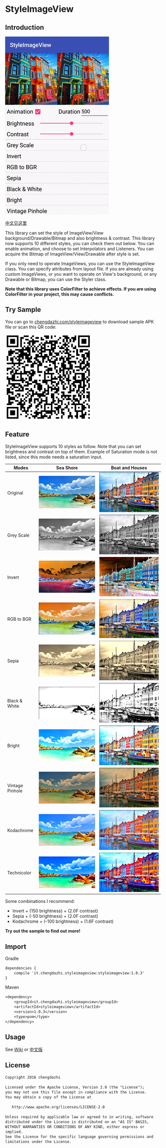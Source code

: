 # StyleImageView

## Introduction

![gif_sample](./images/style_sample.gif)

[中文见这里](https://github.com/chengdazhi/StyleImageView/wiki/%E4%B8%AD%E6%96%87%E8%AF%B4%E6%98%8E%E9%A1%B5)

This library can set the style of ImageView/View background/Drawable/Bitmap and also brightness & contrast. This library now supports 10 different styles, you can check them out below. You can enable animation, and choose to set Interpolators and Listeners. You can acquire the Bitmap of ImageView/View/Drawable after style is set.

If you only need to operate ImageViews, you can use the StyleImageView class. You can specify attributes from layout file. If you are already using custom ImageViews, or you want to operate on View's background, or any Drawable or Bitmap, you can use the Styler class.

**Note that this library uses ColorFilter to achieve effects. If you are using ColorFilter in your project, this may cause conflicts.**


## Try Sample

You can go to [chengdazhi.com/styleimageview](http://chengdazhi.com/styleimageview) to download sample APK file or scan this QR code:

![qr](./images/style_image_view_qr.png)

## Feature

StyleImageView supports 10 styles as follow. Note that you can set brightness and contrast on top of them. Example of Saturation mode is not listed, since this mode needs a saturation input.

| Modes           | Sea Shore | Boat and Houses |
| --------------- | --------- | --------------- |
| Original        | ![sea_original](./images/sea_original.png) | ![boat_original](./images/boat_original.png) |
| Grey Scale      | ![sea_grey_scale](./images/sea_grey_scale.png) | ![boat_grey_scale](./images/boat_grey_scale.png) |
| Invert          | ![sea_invert](./images/sea_invert.png) | ![boat_invert](./images/boat_invert.png) |
| RGB to BGR      | ![sea_rgb_to_bgr](./images/sea_rgb_to_bgr.png) | ![boat_rgb_to_bgr](./images/boat_rgb_to_bgr.png) |
| Sepia           | ![sea_sepia](./images/sea_sepia.png) | ![boat_sepia](./images/boat_sepia.png) |
| Black & White   | ![sea_black_and_white](./images/sea_black_and_white.png) | ![boat_black_and_white](./images/boat_black_and_white.png) |
| Bright          | ![sea_bright](./images/sea_bright.png) | ![boat_bright](./images/boat_bright.png) |
| Vintage Pinhole | ![sea_vintage_pinhole](./images/sea_vintage_pinhole.png) | ![boat_vintage_pinhole](./images/boat_vintage_pinhole.png) |
| Kodachrome      | ![sea_kodachrome](./images/sea_kodachrome.png) | ![boat_kodachrome](./images/boat_kodachrome.png) |
| Technicolor     | ![sea_technicolor](./images/sea_technicolor.png) | ![boat_technicolor](./images/boat_technicolor.png) |

Some combinations I recommend:

* Invert + (150 brightness) + (2.0F contrast)
* Sepia + (-50 brightness) + (2.0F contrast)
* Kodachrome + (-100 brightness) + (1.6F contrast)

**Try out the sample to find out more!**

## Import

Gradle

    dependencies {
        compile 'it.chengdazhi.styleimageview:styleimageview:1.0.3'
    }

Maven

    <dependency>
        <groupId>it.chengdazhi.styleimageview</groupId>
        <artifactId>styleimageview</artifactId>
        <version>1.0.3</version>
        <type>pom</type>
    </dependency>

## Usage

See [Wiki](https://github.com/chengdazhi/StyleImageView/wiki) or [中文版](https://github.com/chengdazhi/StyleImageView/wiki/%E4%B8%AD%E6%96%87%E8%AF%B4%E6%98%8E%E9%A1%B5)

## License

    Copyright 2016 chengdazhi

    Licensed under the Apache License, Version 2.0 (the "License");
    you may not use this file except in compliance with the License.
    You may obtain a copy of the License at

       http://www.apache.org/licenses/LICENSE-2.0

    Unless required by applicable law or agreed to in writing, software
    distributed under the License is distributed on an "AS IS" BASIS,
    WITHOUT WARRANTIES OR CONDITIONS OF ANY KIND, either express or implied.
    See the License for the specific language governing permissions and
    limitations under the License.
